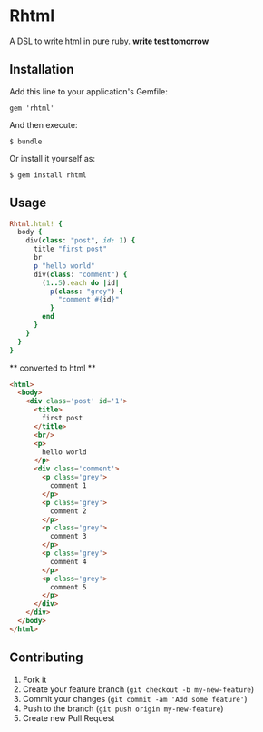 # Rhtml

A DSL to write html in pure ruby.
**write test tomorrow**

## Installation

Add this line to your application's Gemfile:

    gem 'rhtml'

And then execute:

    $ bundle

Or install it yourself as:

    $ gem install rhtml

## Usage

```ruby
Rhtml.html! {
  body {
    div(class: "post", id: 1) {
      title "first post"
      br
      p "hello world"
      div(class: "comment") {
        (1..5).each do |id|
          p(class: "grey") {
            "comment #{id}"
          }
        end
      }
    }
  }
}

```
** converted to html **

```html
<html>
  <body>
    <div class='post' id='1'>
      <title>
        first post
      </title>
      <br/>
      <p>
        hello world
      </p>
      <div class='comment'>
        <p class='grey'>
          comment 1
        </p>
        <p class='grey'>
          comment 2
        </p>
        <p class='grey'>
          comment 3
        </p>
        <p class='grey'>
          comment 4
        </p>
        <p class='grey'>
          comment 5
        </p>
      </div>
    </div>
  </body>
</html>
```

## Contributing

1. Fork it
2. Create your feature branch (`git checkout -b my-new-feature`)
3. Commit your changes (`git commit -am 'Add some feature'`)
4. Push to the branch (`git push origin my-new-feature`)
5. Create new Pull Request
